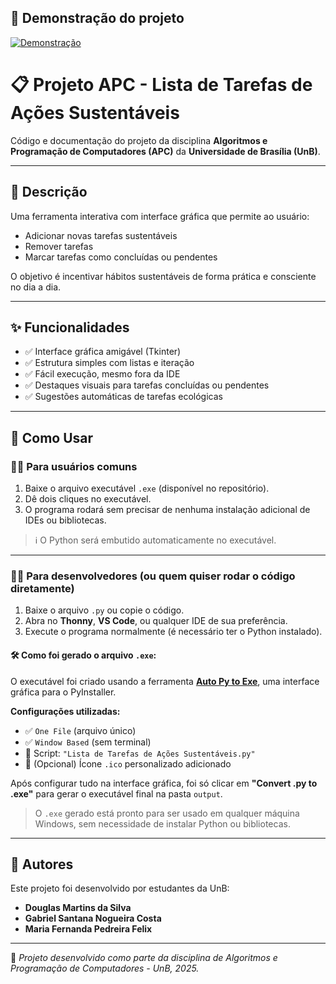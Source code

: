 ## 🎥 Demonstração do projeto

[![Demonstração]((https://img.icons8.com/color/480/youtube-play.png))](https://drive.google.com/file/d/11RctWJRP8sB3Qdo1sBl05arAhKC3ASbW/view?usp=sharing)


# 📋 Projeto APC - Lista de Tarefas de Ações Sustentáveis

Código e documentação do projeto da disciplina **Algoritmos e Programação de Computadores (APC)** da **Universidade de Brasília (UnB)**.

---

## 📖 Descrição

Uma ferramenta interativa com interface gráfica que permite ao usuário:

- Adicionar novas tarefas sustentáveis
- Remover tarefas
- Marcar tarefas como concluídas ou pendentes

O objetivo é incentivar hábitos sustentáveis de forma prática e consciente no dia a dia.

---

## ✨ Funcionalidades

- ✅ Interface gráfica amigável (Tkinter)
- ✅ Estrutura simples com listas e iteração
- ✅ Fácil execução, mesmo fora da IDE
- ✅ Destaques visuais para tarefas concluídas ou pendentes
- ✅ Sugestões automáticas de tarefas ecológicas

---

## 🚀 Como Usar

### 🧑‍💻 Para usuários comuns

1. Baixe o arquivo executável `.exe` (disponível no repositório).
2. Dê dois cliques no executável.
3. O programa rodará sem precisar de nenhuma instalação adicional de IDEs ou bibliotecas.

> ℹ️ O Python será embutido automaticamente no executável.

---

### 👨‍💻 Para desenvolvedores (ou quem quiser rodar o código diretamente)

1. Baixe o arquivo `.py` ou copie o código.
2. Abra no **Thonny**, **VS Code**, ou qualquer IDE de sua preferência.
3. Execute o programa normalmente (é necessário ter o Python instalado).

#### 🛠️ Como foi gerado o arquivo `.exe`:

O executável foi criado usando a ferramenta [**Auto Py to Exe**](https://github.com/brentvollebregt/auto-py-to-exe), uma interface gráfica para o PyInstaller.

**Configurações utilizadas:**
- ✅ `One File` (arquivo único)
- ✅ `Window Based` (sem terminal)
- 📂 Script: `"Lista de Tarefas de Ações Sustentáveis.py"`
- 🎨 (Opcional) Ícone `.ico` personalizado adicionado

Após configurar tudo na interface gráfica, foi só clicar em **"Convert .py to .exe"** para gerar o executável final na pasta `output`.

> O `.exe` gerado está pronto para ser usado em qualquer máquina Windows, sem necessidade de instalar Python ou bibliotecas.

---

## 👥 Autores

Este projeto foi desenvolvido por estudantes da UnB:

- **Douglas Martins da Silva**
- **Gabriel Santana Nogueira Costa**
- **Maria Fernanda Pedreira Felix**

---

📌 *Projeto desenvolvido como parte da disciplina de Algoritmos e Programação de Computadores - UnB, 2025.*
